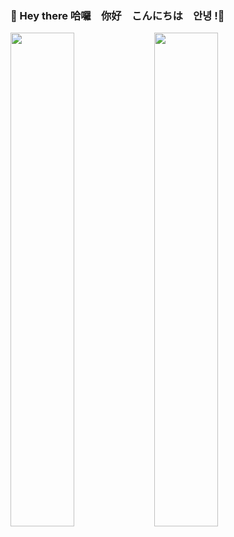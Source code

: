 ### 👋 Hey there  哈囉　你好　こんにちは　안녕 !👋

<img align="left" width="45%" src="https://github-readme-stats.vercel.app/api?username=tyhyun309&hide_rank=true&show_icons=true&theme=transparent" />

<img align="left" width="45%" src="https://github-readme-stats.vercel.app/api/top-langs/?username=tyhyun309&layout=compact&theme=transparent" />
